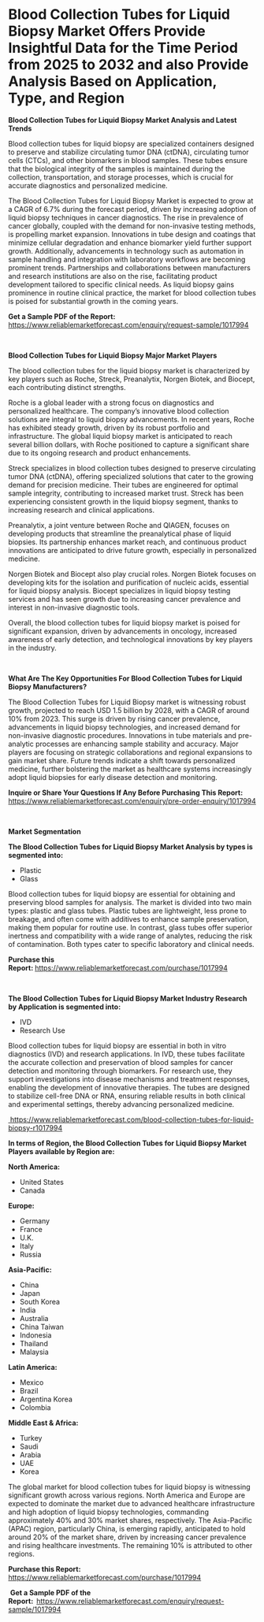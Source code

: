 <p><h1>Blood Collection Tubes for Liquid Biopsy Market Offers Provide Insightful Data for the Time Period from 2025 to 2032 and also Provide Analysis Based on Application, Type, and Region</h1></p><p><strong>Blood Collection Tubes for Liquid Biopsy Market Analysis and Latest Trends</strong></p>
<p><p>Blood collection tubes for liquid biopsy are specialized containers designed to preserve and stabilize circulating tumor DNA (ctDNA), circulating tumor cells (CTCs), and other biomarkers in blood samples. These tubes ensure that the biological integrity of the samples is maintained during the collection, transportation, and storage processes, which is crucial for accurate diagnostics and personalized medicine.</p><p>The Blood Collection Tubes for Liquid Biopsy Market is expected to grow at a CAGR of 6.7% during the forecast period, driven by increasing adoption of liquid biopsy techniques in cancer diagnostics. The rise in prevalence of cancer globally, coupled with the demand for non-invasive testing methods, is propelling market expansion. Innovations in tube design and coatings that minimize cellular degradation and enhance biomarker yield further support growth. Additionally, advancements in technology such as automation in sample handling and integration with laboratory workflows are becoming prominent trends. Partnerships and collaborations between manufacturers and research institutions are also on the rise, facilitating product development tailored to specific clinical needs. As liquid biopsy gains prominence in routine clinical practice, the market for blood collection tubes is poised for substantial growth in the coming years.</p></p>
<p><strong>Get a Sample PDF of the Report:&nbsp;</strong> <a href="https://www.reliablemarketforecast.com/enquiry/request-sample/1017994?utm_campaign=3091&utm_medium=2&utm_source=Github&utm_content=ia&utm_term=13042025&utm_id=blood-collection-tubes-for-liquid-biopsy">https://www.reliablemarketforecast.com/enquiry/request-sample/1017994</a></p>
<p>&nbsp;</p>
<p><strong>Blood Collection Tubes for Liquid Biopsy Major Market Players</strong></p>
<p><p>The blood collection tubes for the liquid biopsy market is characterized by key players such as Roche, Streck, Preanalytix, Norgen Biotek, and Biocept, each contributing distinct strengths.</p><p>Roche is a global leader with a strong focus on diagnostics and personalized healthcare. The company’s innovative blood collection solutions are integral to liquid biopsy advancements. In recent years, Roche has exhibited steady growth, driven by its robust portfolio and infrastructure. The global liquid biopsy market is anticipated to reach several billion dollars, with Roche positioned to capture a significant share due to its ongoing research and product enhancements.</p><p>Streck specializes in blood collection tubes designed to preserve circulating tumor DNA (ctDNA), offering specialized solutions that cater to the growing demand for precision medicine. Their tubes are engineered for optimal sample integrity, contributing to increased market trust. Streck has been experiencing consistent growth in the liquid biopsy segment, thanks to increasing research and clinical applications.</p><p>Preanalytix, a joint venture between Roche and QIAGEN, focuses on developing products that streamline the preanalytical phase of liquid biopsies. Its partnership enhances market reach, and continuous product innovations are anticipated to drive future growth, especially in personalized medicine.</p><p>Norgen Biotek and Biocept also play crucial roles. Norgen Biotek focuses on developing kits for the isolation and purification of nucleic acids, essential for liquid biopsy analysis. Biocept specializes in liquid biopsy testing services and has seen growth due to increasing cancer prevalence and interest in non-invasive diagnostic tools.</p><p>Overall, the blood collection tubes for liquid biopsy market is poised for significant expansion, driven by advancements in oncology, increased awareness of early detection, and technological innovations by key players in the industry.</p></p>
<p>&nbsp;</p>
<p><strong>What Are The Key Opportunities For Blood Collection Tubes for Liquid Biopsy Manufacturers?</strong></p>
<p><p>The Blood Collection Tubes for Liquid Biopsy market is witnessing robust growth, projected to reach USD 1.5 billion by 2028, with a CAGR of around 10% from 2023. This surge is driven by rising cancer prevalence, advancements in liquid biopsy technologies, and increased demand for non-invasive diagnostic procedures. Innovations in tube materials and pre-analytic processes are enhancing sample stability and accuracy. Major players are focusing on strategic collaborations and regional expansions to gain market share. Future trends indicate a shift towards personalized medicine, further bolstering the market as healthcare systems increasingly adopt liquid biopsies for early disease detection and monitoring.</p></p>
<p><strong>Inquire or Share Your Questions If Any Before Purchasing This Report:</strong> <a href="https://www.reliablemarketforecast.com/enquiry/pre-order-enquiry/1017994?utm_campaign=3091&utm_medium=2&utm_source=Github&utm_content=ia&utm_term=13042025&utm_id=blood-collection-tubes-for-liquid-biopsy">https://www.reliablemarketforecast.com/enquiry/pre-order-enquiry/1017994</a></p>
<p>&nbsp;</p>
<p><strong>Market Segmentation</strong></p>
<p><strong>The Blood Collection Tubes for Liquid Biopsy Market Analysis by types is segmented into:</strong></p>
<p><ul><li>Plastic</li><li>Glass</li></ul></p>
<p><p>Blood collection tubes for liquid biopsy are essential for obtaining and preserving blood samples for analysis. The market is divided into two main types: plastic and glass tubes. Plastic tubes are lightweight, less prone to breakage, and often come with additives to enhance sample preservation, making them popular for routine use. In contrast, glass tubes offer superior inertness and compatibility with a wide range of analytes, reducing the risk of contamination. Both types cater to specific laboratory and clinical needs.</p></p>
<p><strong>Purchase this Report:&nbsp;</strong><a href="https://www.reliablemarketforecast.com/purchase/1017994?utm_campaign=3091&utm_medium=2&utm_source=Github&utm_content=ia&utm_term=13042025&utm_id=blood-collection-tubes-for-liquid-biopsy">https://www.reliablemarketforecast.com/purchase/1017994</a></p>
<p>&nbsp;</p>
<p><strong>The Blood Collection Tubes for Liquid Biopsy Market Industry Research by Application is segmented into:</strong></p>
<p><ul><li>IVD</li><li>Research Use</li></ul></p>
<p><p>Blood collection tubes for liquid biopsy are essential in both in vitro diagnostics (IVD) and research applications. In IVD, these tubes facilitate the accurate collection and preservation of blood samples for cancer detection and monitoring through biomarkers. For research use, they support investigations into disease mechanisms and treatment responses, enabling the development of innovative therapies. The tubes are designed to stabilize cell-free DNA or RNA, ensuring reliable results in both clinical and experimental settings, thereby advancing personalized medicine.</p></p>
<p><a href="https://www.reliablemarketforecast.com/blood-collection-tubes-for-liquid-biopsy-r1017994?utm_campaign=3091&utm_medium=2&utm_source=Github&utm_content=ia&utm_term=13042025&utm_id=blood-collection-tubes-for-liquid-biopsy">&nbsp;https://www.reliablemarketforecast.com/blood-collection-tubes-for-liquid-biopsy-r1017994</a></p>
<p><strong>In terms of Region, the Blood Collection Tubes for Liquid Biopsy Market Players available by Region are:</strong></p>
<p>
    <p> <strong> North America: </strong>
        <ul>
            <li>United States</li>
            <li>Canada</li>
        </ul>
        </p> 
    <p> <strong> Europe: </strong>
        <ul>
            <li>Germany</li>
            <li>France</li>
            <li>U.K.</li>
            <li>Italy</li>
            <li>Russia</li>
        </ul>
        </p> 
    <p> <strong> Asia-Pacific: </strong>
        <ul>
            <li>China</li>
            <li>Japan</li>
            <li>South Korea</li>
            <li>India</li>
            <li>Australia</li>
            <li>China Taiwan</li>
            <li>Indonesia</li>
            <li>Thailand</li>
            <li>Malaysia</li>
        </ul>
        </p> 
    <p> <strong> Latin America: </strong>
        <ul>
            <li>Mexico</li>
            <li>Brazil</li>
            <li>Argentina Korea</li>
            <li>Colombia</li>
        </ul>
        </p> 
    <p> <strong> Middle East & Africa: </strong>
        <ul>
            <li>Turkey</li>
            <li>Saudi</li>
            <li>Arabia</li>
            <li>UAE</li>
            <li>Korea</li>
        </ul>
    </p>
    </p>
<p><p>The global market for blood collection tubes for liquid biopsy is witnessing significant growth across various regions. North America and Europe are expected to dominate the market due to advanced healthcare infrastructure and high adoption of liquid biopsy technologies, commanding approximately 40% and 30% market shares, respectively. The Asia-Pacific (APAC) region, particularly China, is emerging rapidly, anticipated to hold around 20% of the market share, driven by increasing cancer prevalence and rising healthcare investments. The remaining 10% is attributed to other regions.</p></p>
<p><strong>Purchase this Report: </strong><a href="https://www.reliablemarketforecast.com/purchase/1017994?utm_campaign=3091&utm_medium=2&utm_source=Github&utm_content=ia&utm_term=13042025&utm_id=blood-collection-tubes-for-liquid-biopsy">https://www.reliablemarketforecast.com/purchase/1017994</a></p>
<p>&nbsp;<strong>Get a Sample PDF of the Report:&nbsp;&nbsp;</strong><a href="https://www.reliablemarketforecast.com/enquiry/request-sample/1017994?utm_campaign=3091&utm_medium=2&utm_source=Github&utm_content=ia&utm_term=13042025&utm_id=blood-collection-tubes-for-liquid-biopsy">https://www.reliablemarketforecast.com/enquiry/request-sample/1017994</a></p>
<p><strong></strong></p>
<p><p></p><p></p><p></p></p>